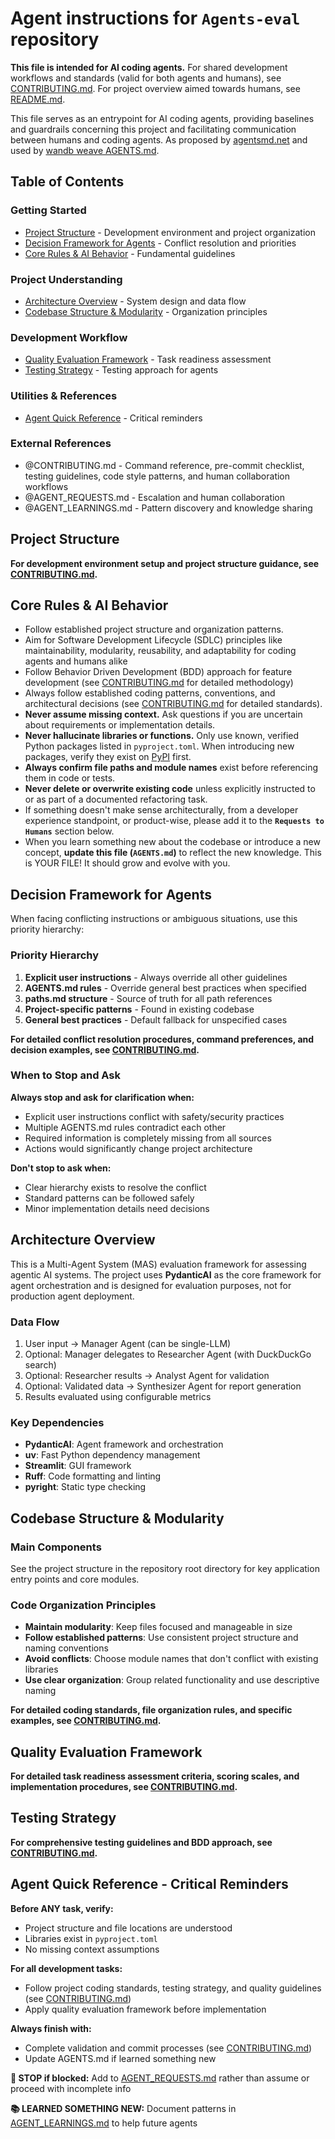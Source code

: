 # Agent instructions for `Agents-eval` repository

**This file is intended for AI coding agents.** For shared development workflows and standards (valid for both agents and humans), see [CONTRIBUTING.md](CONTRIBUTING.md). For project overview aimed towards humans, see [README.md](README.md).

This file serves as an entrypoint for AI coding agents, providing baselines and guardrails concerning this project and facilitating communication between humans and coding agents. As proposed by [agentsmd.net](https://agentsmd.net/) and used by [wandb weave AGENTS.md](https://github.com/wandb/weave/blob/master/AGENTS.md).

## Table of Contents

### Getting Started

- [Project Structure](#project-structure) - Development environment and project organization
- [Decision Framework for Agents](#decision-framework-for-agents) - Conflict resolution and priorities
- [Core Rules & AI Behavior](#core-rules--ai-behavior) - Fundamental guidelines

### Project Understanding

- [Architecture Overview](#architecture-overview) - System design and data flow
- [Codebase Structure & Modularity](#codebase-structure--modularity) - Organization principles

### Development Workflow

- [Quality Evaluation Framework](#quality-evaluation-framework) - Task readiness assessment
- [Testing Strategy](#testing-strategy) - Testing approach for agents

### Utilities & References

- [Agent Quick Reference](#agent-quick-reference---critical-reminders) - Critical reminders

### External References

- @CONTRIBUTING.md - Command reference, pre-commit checklist, testing guidelines, code style patterns, and human collaboration workflows
- @AGENT_REQUESTS.md - Escalation and human collaboration
- @AGENT_LEARNINGS.md - Pattern discovery and knowledge sharing

## Project Structure

**For development environment setup and project structure guidance, see [CONTRIBUTING.md](CONTRIBUTING.md).**

## Core Rules & AI Behavior

- Follow established project structure and organization patterns.
- Aim for Software Development Lifecycle (SDLC) principles like maintainability, modularity, reusability, and adaptability for coding agents and humans alike
- Follow Behavior Driven Development (BDD) approach for feature development (see [CONTRIBUTING.md](CONTRIBUTING.md#agent-specific-testing-guidelines) for detailed methodology)
- Always follow established coding patterns, conventions, and architectural decisions (see [CONTRIBUTING.md](CONTRIBUTING.md#style-patterns--documentation) for detailed standards).
- **Never assume missing context.** Ask questions if you are uncertain about requirements or implementation details.
- **Never hallucinate libraries or functions.** Only use known, verified Python packages listed in `pyproject.toml`. When introducing new packages, verify they exist on [PyPI](https://pypi.org) first.
- **Always confirm file paths and module names** exist before referencing them in code or tests.
- **Never delete or overwrite existing code** unless explicitly instructed to or as part of a documented refactoring task.
- If something doesn't make sense architecturally, from a developer experience standpoint, or product-wise, please add it to the **`Requests to Humans`** section below.
- When you learn something new about the codebase or introduce a new concept, **update this file (`AGENTS.md`)** to reflect the new knowledge. This is YOUR FILE! It should grow and evolve with you.

## Decision Framework for Agents

When facing conflicting instructions or ambiguous situations, use this priority hierarchy:

### Priority Hierarchy

1. **Explicit user instructions** - Always override all other guidelines
2. **AGENTS.md rules** - Override general best practices when specified
3. **paths.md structure** - Source of truth for all path references
4. **Project-specific patterns** - Found in existing codebase
5. **General best practices** - Default fallback for unspecified cases

**For detailed conflict resolution procedures, command preferences, and decision examples, see [CONTRIBUTING.md](CONTRIBUTING.md#decision-framework-implementation).**

### When to Stop and Ask

**Always stop and ask for clarification when:**

- Explicit user instructions conflict with safety/security practices
- Multiple AGENTS.md rules contradict each other  
- Required information is completely missing from all sources
- Actions would significantly change project architecture

**Don't stop to ask when:**

- Clear hierarchy exists to resolve the conflict
- Standard patterns can be followed safely
- Minor implementation details need decisions

## Architecture Overview

This is a Multi-Agent System (MAS) evaluation framework for assessing agentic AI systems. The project uses **PydanticAI** as the core framework for agent orchestration and is designed for evaluation purposes, not for production agent deployment.

### Data Flow

1. User input → Manager Agent (can be single-LLM)
2. Optional: Manager delegates to Researcher Agent (with DuckDuckGo search)
3. Optional: Researcher results → Analyst Agent for validation
4. Optional: Validated data → Synthesizer Agent for report generation
5. Results evaluated using configurable metrics

### Key Dependencies

- **PydanticAI**: Agent framework and orchestration
- **uv**: Fast Python dependency management
- **Streamlit**: GUI framework
- **Ruff**: Code formatting and linting
- **pyright**: Static type checking

## Codebase Structure & Modularity

### Main Components

See the project structure in the repository root directory for key application entry points and core modules.

### Code Organization Principles

- **Maintain modularity**: Keep files focused and manageable in size
- **Follow established patterns**: Use consistent project structure and naming conventions
- **Avoid conflicts**: Choose module names that don't conflict with existing libraries
- **Use clear organization**: Group related functionality and use descriptive naming

**For detailed coding standards, file organization rules, and specific examples, see [CONTRIBUTING.md](CONTRIBUTING.md#style-patterns--documentation).**

## Quality Evaluation Framework

**For detailed task readiness assessment criteria, scoring scales, and implementation procedures, see [CONTRIBUTING.md](CONTRIBUTING.md#quality-evaluation-implementation).**

## Testing Strategy

**For comprehensive testing guidelines and BDD approach, see [CONTRIBUTING.md](CONTRIBUTING.md#testing-strategy--guidelines).**

## Agent Quick Reference - Critical Reminders

**Before ANY task, verify:**

- Project structure and file locations are understood
- Libraries exist in `pyproject.toml`
- No missing context assumptions

**For all development tasks:**

- Follow project coding standards, testing strategy, and quality guidelines (see [CONTRIBUTING.md](CONTRIBUTING.md))
- Apply quality evaluation framework before implementation

**Always finish with:**

- Complete validation and commit processes (see [CONTRIBUTING.md](CONTRIBUTING.md#pre-commit-checklist))
- Update AGENTS.md if learned something new

**🛑 STOP if blocked:** Add to [AGENT_REQUESTS.md](AGENT_REQUESTS.md) rather than assume or proceed with incomplete info

**📚 LEARNED SOMETHING NEW:** Document patterns in [AGENT_LEARNINGS.md](AGENT_LEARNINGS.md) to help future agents
